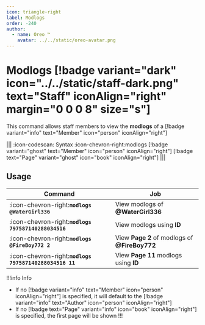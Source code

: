 ```yaml
---
icon: triangle-right
label: Modlogs
order: -240
author:
  - name: Oreo ™
    avatar: ../../static/oreo-avatar.png
---
```


# Modlogs [!badge variant="dark" icon="../../static/staff-dark.png" text="Staff" iconAlign="right" margin="0 0 0 8" size="s"]

This command allows staff members to view the **modlogs** of a [!badge variant="info" text="Member" icon="person" iconAlign="right"]

||| :icon-codescan: Syntax
:icon-chevron-right:modlogs [!badge variant="ghost" text="Member" icon="person" iconAlign="right"] [!badge text="Page" variant="ghost" icon="book" iconAlign="right"]
|||

## Usage

| Command                                                 | Job                                           |
| ------------------------------------------------------- | --------------------------------------------- |
| :icon-chevron-right:**`modlogs @WaterGirl336`**         | View modlogs of **@WaterGirl336**             |
| :icon-chevron-right:**`modlogs 797587140288034516`**    | View modlogs using **ID**                     |
| :icon-chevron-right:**`modlogs @FireBoy772 2`**         | View **Page 2** of modlogs of **@FireBoy772** |
| :icon-chevron-right:**`modlogs 797587140288034516 11`** | View **Page 11** modlogs using **ID**         |

!!!info Info

- If no [!badge variant="info" text="Member" icon="person" iconAlign="right"] is specified, it will default to the [!badge variant="info" text="Author" icon="person" iconAlign="right"]
- If no [!badge text="Page" variant="info" icon="book" iconAlign="right"] is specified, the first page will be shown
  !!!
